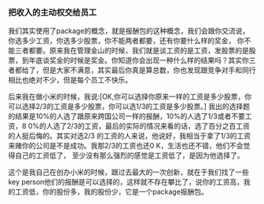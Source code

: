 

### 把收入的主动权交给员工

我们其实使用了package的概念，就是报酬包的这种概念，我们会跟你交流说，你选多少工资，你选多少股票，你不能两者都要，还有你要什么样的奖金， 你不能三者都要。原来我在管理金山的时候，我们就是谈工资的是工资，发股票的是股票，到年底谈奖金的时候是奖金。你知道你会出现一种什么样的结果吗？其实你三者都给了，但是大家不满意，其实最后你真是算总数，你也发现跟竞争对手和同行相比也绝对不少，但是每个员工不快乐。

后来我在做小米的时候，我说:[OK,你可以选择你原来一样的工资是多少股票，你可以选择2/3的工资是多少股票，你可以选1/3的工资是多少股票。] 我出的选择题的结果是10%的人选了跟原来跨国公司一样的报酬，10%的人选了1/3或者不要工资，8 0%的人选了2/3的工资，最后的实际的情况来看的话，选了百分之百工资的人挺后悔的。其实对选2/3 的工资的人来说，他说好，我相当于拿了1/3的工资来赌你的公司是不是成功。我那2/3的工资也还0 K，生活也还不错，他们不会觉得自己的工资低了， 至少没有那么强烈的感觉是工资低了，是因为他选择了。

这个是我自己在创办小米的时候，跟过去最大的一次创新，就在于我们找了一些key person他们的报酬是可以选择的，这样就不存在攀比了，说你的工资高，我的工资低，你的股份多，我的股份少，它是一个package报酬包。

